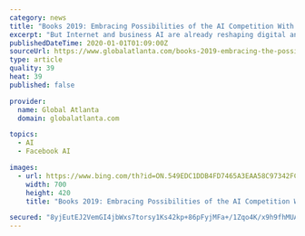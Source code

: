 ```yaml
---
category: news
title: "Books 2019: Embracing Possibilities of the AI Competition With China"
excerpt: "But Internet and business AI are already reshaping digital and financial worlds, automating tasks like legal research and stock trading. To underscore this, Lee shares a deeply personal introspection on how his battle with cancer made him reset his perspective and priorities. “Most of all I’ve stopped viewing my life as an algorithm that ..."
publishedDateTime: 2020-01-01T01:09:00Z
sourceUrl: https://www.globalatlanta.com/books-2019-embracing-the-possibilities-of-the-ai-arms-race-with-china/
type: article
quality: 39
heat: 39
published: false

provider:
  name: Global Atlanta
  domain: globalatlanta.com

topics:
  - AI
  - Facebook AI

images:
  - url: https://www.bing.com/th?id=ON.549EDC1DDB4FD7465A3EAA58C97342FC
    width: 700
    height: 420
    title: "Books 2019: Embracing Possibilities of the AI Competition With China"

secured: "8yjEutEJ2VemGI4jbWxs7torsy1Ks42kp+86pFyjMFa+/1Zqo4K/x9h9fhMUAtN2f7QwlHHc/E+uF/crJI1eV9NfEkcSkdzh5ujs4zUJwRSKlJYAlwXvueqW9Z2IizRVW/f48pyhfpmCiUTXpHBoTw2fLfVZ0O1AhxO04DPGaegz6OB9ZmpyIvBvvjJKABj5AQMgQEM3BOrGFdGArl89HxdwcWldGGwY0bIci/MMpoE3zSFAiBez1z68+lpuHcUjUnmlYhthzCpxPfhNXKMF7A==;+lycqRDwkj0uAHz50GpyXw=="
---
```


